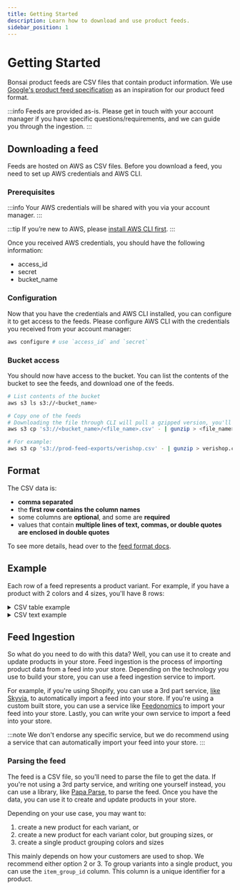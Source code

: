```yaml
---
title: Getting Started
description: Learn how to download and use product feeds.
sidebar_position: 1
---
```


# Getting Started

Bonsai product feeds are CSV files that contain product information. We use [Google's product feed specification](https://support.google.com/merchants/answer/7052112?hl=en) as an inspiration for our product feed format.

:::info
Feeds are provided as-is. Please get in touch with your account manager if you have specific questions/requirements, and we can guide you through the ingestion.
:::

## Downloading a feed

Feeds are hosted on AWS as CSV files. Before you download a feed, you need to set up AWS
credentials and AWS CLI.

### Prerequisites

:::info
Your AWS credentials will be shared with you via your account manager.
:::

:::tip
If you’re new to AWS, please [install AWS CLI first](https://docs.aws.amazon.com/cli/latest/userguide/getting-started-install.html).
:::

Once you received AWS credentials, you should have the following information:

- access_id
- secret
- bucket_name

### Configuration

Now that you have the credentials and AWS CLI installed, you can configure it to get access to the
feeds. Please configure AWS CLI with the credentials you received from your account manager:

```bash
aws configure # use `access_id` and `secret`
```

### Bucket access

You should now have access to the bucket. You can list the contents of the bucket to see the feeds,
and download one of the feeds.

```bash
# List contents of the bucket
aws s3 ls s3://<bucket_name>

# Copy one of the feeds
# Downloading the file through CLI will pull a gzipped version, you'll need to `gunzip` the result.
aws s3 cp 's3://<bucket_name>/<file_name>.csv' - | gunzip > <file_name>.csv

# For example:
aws s3 cp 's3://prod-feed-exports/verishop.csv' - | gunzip > verishop.csv
```

## Format

The CSV data is:

- **comma separated**
- the **first row contains the column names**
- some columns are **optional**, and some are **required**
- values that contain **multiple lines of text, commas, or double quotes are enclosed in double quotes**

To see more details, head over to the [feed format docs](/docs/product-feeds/format).

## Example

Each row of a feed represents a product variant. For example, if you have a product with 2 colors
and 4 sizes, you'll have 8 rows:

<details>
  <summary>CSV table example</summary>
  <div>

id | title | link | description | image_link | additional_image_link | availability | quantity | price | sale_price | google_product_category | brand | color | gender | size | size_type | item_group_id | affiliate_item_group_id | option1 | option2 | option3 | option4 | option5 | option6 | option7 | option8 | option9 | total_ratings | star_rating | created_at | updated_at
--|--|--|--|--|--|--|--|--|--|--|--|--|--|--|--|--|--|--|--|--|--|--|--|--|--|--|--
M00679529706740 | Joelle Sweater Dress | https://verishop.sjv.io/c/2970856/1493616/15992?prodsku=M00679529571225&u=https%3A%2F%2Fwww.verishop.com%2Fcrescent%2Fmarketplace%2Fjoelle-sweater-dress%2Fp7575809654978%3Fcolor%3Dblack%26variant_id%3D42700732793026&intsrc=CATF_11086 | <div style={{ minWidth: 500 }}>This Mini Sweater Dress features turtleneck, long oversized sleeves, and fringe detail on arms and across back.<br /><br />- Ribbed knit sweater dress<br />- Turtleneck<br />- Fringe detail on arms and across back<br />- Oversized sleeves<br />- Mini length<br /><br />Model Measurement:<br />- Model is wearing size S<br />- Height: 5'9"<br />- Bust: 32"<br />- Waist: 24"<br />- Hips: 34 </div> | https://sharpener.shopbonsai.ca/i/ibVj7L3r2L.jpeg | <div style={{ minWidth: 700 }}>https://sharpener.shopbonsai.ca/i/NUGIkTxyN.jpeg,https://sharpener.shopbonsai.ca/i/l06wqjhhRX.jpeg,https://sharpener.shopbonsai.ca/i/G05oQal19.jpeg,https://sharpener.shopbonsai.ca/i/ABzdpkgLD.jpeg,https://sharpener.shopbonsai.ca/i/E1_Tv5HdOs.jpeg,https://sharpener.shopbonsai.ca/i/ePSYnwnl17.jpeg</div> | in_stock | 250 | 128.0 USD | | Apparel & Accessories > Clothing > Dresses | CRESCENT | Black | female | XS | | clad6pg5z00eu012gfz7hfm92 | 7575809654978 | | | | | | | | | | | | 2022-11-12T00:23:14.685Z | 2022-12-05T17:09:21.959Z
M00679529825786 | Joelle Sweater Dress | https://verishop.sjv.io/c/2970856/1493616/15992?prodsku=M00679529571225&u=https%3A%2F%2Fwww.verishop.com%2Fcrescent%2Fmarketplace%2Fjoelle-sweater-dress%2Fp7575809654978%3Fcolor%3Dblack%26variant_id%3D42700732793026&intsrc=CATF_11086 | <div style={{ minWidth: 500 }}>This Mini Sweater Dress features turtleneck, long oversized sleeves, and fringe detail on arms and across back.<br /><br />- Ribbed knit sweater dress<br />- Turtleneck<br />- Fringe detail on arms and across back<br />- Oversized sleeves<br />- Mini length<br /><br />Model Measurement:<br />- Model is wearing size S<br />- Height: 5'9"<br />- Bust: 32"<br />- Waist: 24"<br />- Hips: 34" </div> | https://sharpener.shopbonsai.ca/i/ebpRBj2lI.jpeg | <div style={{ minWidth: 700 }}>https://sharpener.shopbonsai.ca/i/cFydIvml0j.jpeg,https://sharpener.shopbonsai.ca/i/OmWBH3_nv.jpeg,https://sharpener.shopbonsai.ca/i/lXYaZ3Towx.jpeg,https://sharpener.shopbonsai.ca/i/CfBCWtxzfI.jpeg,https://sharpener.shopbonsai.ca/i/Qer468W2XF.jpeg,https://sharpener.shopbonsai.ca/i/cQyMAZk8R.jpeg</div> | in_stock | 250 | 128.0 USD | | Apparel & Accessories > Clothing > Dresses | CRESCENT | Tan | female | S | | clad6pg5z00eu012gfz7hfm92 | 7575809654978 | | | | | | | | | | | | 2022-11-12T00:23:14.685Z | 2022-12-05T17:09:21.959Z
M00679529832364 | Joelle Sweater Dress | https://verishop.sjv.io/c/2970856/1493616/15992?prodsku=M00679529571225&u=https%3A%2F%2Fwww.verishop.com%2Fcrescent%2Fmarketplace%2Fjoelle-sweater-dress%2Fp7575809654978%3Fcolor%3Dblack%26variant_id%3D42700732793026&intsrc=CATF_11086 | <div style={{ minWidth: 500 }}>This Mini Sweater Dress features turtleneck, long oversized sleeves, and fringe detail on arms and across back.<br /><br />- Ribbed knit sweater dress<br />- Turtleneck<br />- Fringe detail on arms and across back<br />- Oversized sleeves<br />- Mini length<br /><br />Model Measurement:<br />- Model is wearing size S<br />- Height: 5'9"<br />- Bust: 32"<br />- Waist: 24"<br />- Hips: 34" </div> | https://sharpener.shopbonsai.ca/i/ibVj7L3r2L.jpeg | <div style={{ minWidth: 700 }}>https://sharpener.shopbonsai.ca/i/NUGIkTxyN.jpeg,https://sharpener.shopbonsai.ca/i/l06wqjhhRX.jpeg,https://sharpener.shopbonsai.ca/i/G05oQal19.jpeg,https://sharpener.shopbonsai.ca/i/ABzdpkgLD.jpeg,https://sharpener.shopbonsai.ca/i/E1_Tv5HdOs.jpeg,https://sharpener.shopbonsai.ca/i/ePSYnwnl17.jpeg</div> | in_stock | 250 | 128.0 USD | | Apparel & Accessories > Clothing > Dresses | CRESCENT | Black | female | M | | clad6pg5z00eu012gfz7hfm92 | 7575809654978 | | | | | | | | | | | | 2022-11-12T00:23:14.685Z | 2022-12-05T17:09:21.959Z
M00679529880785 | Joelle Sweater Dress | https://verishop.sjv.io/c/2970856/1493616/15992?prodsku=M00679529571225&u=https%3A%2F%2Fwww.verishop.com%2Fcrescent%2Fmarketplace%2Fjoelle-sweater-dress%2Fp7575809654978%3Fcolor%3Dblack%26variant_id%3D42700732793026&intsrc=CATF_11086 | <div style={{ minWidth: 500 }}>This Mini Sweater Dress features turtleneck, long oversized sleeves, and fringe detail on arms and across back.<br /><br />- Ribbed knit sweater dress<br />- Turtleneck<br />- Fringe detail on arms and across back<br />- Oversized sleeves<br />- Mini length<br /><br />Model Measurement:<br />- Model is wearing size S<br />- Height: 5'9"<br />- Bust: 32"<br />- Waist: 24"<br />- Hips: 34" </div> | https://sharpener.shopbonsai.ca/i/ibVj7L3r2L.jpeg | <div style={{ minWidth: 700 }}>https://sharpener.shopbonsai.ca/i/NUGIkTxyN.jpeg,https://sharpener.shopbonsai.ca/i/l06wqjhhRX.jpeg,https://sharpener.shopbonsai.ca/i/G05oQal19.jpeg,https://sharpener.shopbonsai.ca/i/ABzdpkgLD.jpeg,https://sharpener.shopbonsai.ca/i/E1_Tv5HdOs.jpeg,https://sharpener.shopbonsai.ca/i/ePSYnwnl17.jpeg</div> | in_stock | 250 | 128.0 USD | | Apparel & Accessories > Clothing > Dresses | CRESCENT | Black | female | L | | clad6pg5z00eu012gfz7hfm92 | 7575809654978 | | | | | | | | | | | | 2022-11-12T00:23:14.685Z | 2022-12-05T17:09:21.959Z
M00679529571225 | Joelle Sweater Dress | https://verishop.sjv.io/c/2970856/1493616/15992?prodsku=M00679529571225&u=https%3A%2F%2Fwww.verishop.com%2Fcrescent%2Fmarketplace%2Fjoelle-sweater-dress%2Fp7575809654978%3Fcolor%3Dblack%26variant_id%3D42700732793026&intsrc=CATF_11086 | <div style={{ minWidth: 500 }}>This Mini Sweater Dress features turtleneck, long oversized sleeves, and fringe detail on arms and across back.<br /><br />- Ribbed knit sweater dress<br />- Turtleneck<br />- Fringe detail on arms and across back<br />- Oversized sleeves<br />- Mini length<br /><br />Model Measurement:<br />- Model is wearing size S<br />- Height: 5'9"<br />- Bust: 32"<br />- Waist: 24"<br />- Hips: 34" </div> | https://sharpener.shopbonsai.ca/i/ibVj7L3r2L.jpeg | <div style={{ minWidth: 700 }}>https://sharpener.shopbonsai.ca/i/NUGIkTxyN.jpeg,https://sharpener.shopbonsai.ca/i/l06wqjhhRX.jpeg,https://sharpener.shopbonsai.ca/i/G05oQal19.jpeg,https://sharpener.shopbonsai.ca/i/ABzdpkgLD.jpeg,https://sharpener.shopbonsai.ca/i/E1_Tv5HdOs.jpeg,https://sharpener.shopbonsai.ca/i/ePSYnwnl17.jpeg</div> | in_stock | 250 | 128.0 USD | | Apparel & Accessories > Clothing > Dresses | CRESCENT | Black | female | S | | clad6pg5z00eu012gfz7hfm92 | 7575809654978 | | | | | | | | | | | | 2022-11-12T00:23:14.685Z | 2022-12-05T17:09:21.959Z
M00679529714066 | Joelle Sweater Dress | https://verishop.sjv.io/c/2970856/1493616/15992?prodsku=M00679529571225&u=https%3A%2F%2Fwww.verishop.com%2Fcrescent%2Fmarketplace%2Fjoelle-sweater-dress%2Fp7575809654978%3Fcolor%3Dblack%26variant_id%3D42700732793026&intsrc=CATF_11086 | <div style={{ minWidth: 500 }}>This Mini Sweater Dress features turtleneck, long oversized sleeves, and fringe detail on arms and across back.<br /><br />- Ribbed knit sweater dress<br />- Turtleneck<br />- Fringe detail on arms and across back<br />- Oversized sleeves<br />- Mini length<br /><br />Model Measurement:<br />- Model is wearing size S<br />- Height: 5'9"<br />- Bust: 32"<br />- Waist: 24"<br />- Hips: 34" </div> | https://sharpener.shopbonsai.ca/i/ebpRBj2lI.jpeg | <div style={{ minWidth: 700 }}>https://sharpener.shopbonsai.ca/i/cFydIvml0j.jpeg,https://sharpener.shopbonsai.ca/i/OmWBH3_nv.jpeg,https://sharpener.shopbonsai.ca/i/lXYaZ3Towx.jpeg,https://sharpener.shopbonsai.ca/i/CfBCWtxzfI.jpeg,https://sharpener.shopbonsai.ca/i/Qer468W2XF.jpeg,https://sharpener.shopbonsai.ca/i/cQyMAZk8R.jpeg</div> | in_stock | 250 | 128.0 USD | | Apparel & Accessories > Clothing > Dresses | CRESCENT | Tan | female | L | | clad6pg5z00eu012gfz7hfm92 | 7575809654978 | | | | | | | | | | | | 2022-11-12T00:23:14.685Z | 2022-12-05T17:09:21.959Z
M00679529736280 | Joelle Sweater Dress | https://verishop.sjv.io/c/2970856/1493616/15992?prodsku=M00679529571225&u=https%3A%2F%2Fwww.verishop.com%2Fcrescent%2Fmarketplace%2Fjoelle-sweater-dress%2Fp7575809654978%3Fcolor%3Dblack%26variant_id%3D42700732793026&intsrc=CATF_11086 | <div style={{ minWidth: 500 }}>This Mini Sweater Dress features turtleneck, long oversized sleeves, and fringe detail on arms and across back.<br /><br />- Ribbed knit sweater dress<br />- Turtleneck<br />- Fringe detail on arms and across back<br />- Oversized sleeves<br />- Mini length<br /><br />Model Measurement:<br />- Model is wearing size S<br />- Height: 5'9"<br />- Bust: 32"<br />- Waist: 24"<br />- Hips: 34" </div> | https://sharpener.shopbonsai.ca/i/ebpRBj2lI.jpeg | <div style={{ minWidth: 700 }}>https://sharpener.shopbonsai.ca/i/cFydIvml0j.jpeg,https://sharpener.shopbonsai.ca/i/OmWBH3_nv.jpeg,https://sharpener.shopbonsai.ca/i/lXYaZ3Towx.jpeg,https://sharpener.shopbonsai.ca/i/CfBCWtxzfI.jpeg,https://sharpener.shopbonsai.ca/i/Qer468W2XF.jpeg,https://sharpener.shopbonsai.ca/i/cQyMAZk8R.jpeg</div> | in_stock | 250 | 128.0 USD | | Apparel & Accessories > Clothing > Dresses | CRESCENT | Tan | female | XS | | clad6pg5z00eu012gfz7hfm92 | 7575809654978 | | | | | | | | | | | | 2022-11-12T00:23:14.685Z | 2022-12-05T17:09:21.959Z
M00679529896908 | Joelle Sweater Dress | https://verishop.sjv.io/c/2970856/1493616/15992?prodsku=M00679529571225&u=https%3A%2F%2Fwww.verishop.com%2Fcrescent%2Fmarketplace%2Fjoelle-sweater-dress%2Fp7575809654978%3Fcolor%3Dblack%26variant_id%3D42700732793026&intsrc=CATF_11086 | <div style={{ minWidth: 500 }}>This Mini Sweater Dress features turtleneck, long oversized sleeves, and fringe detail on arms and across back.<br /><br />- Ribbed knit sweater dress<br />- Turtleneck<br />- Fringe detail on arms and across back<br />- Oversized sleeves<br />- Mini length<br /><br />Model Measurement:<br />- Model is wearing size S<br />- Height: 5'9"<br />- Bust: 32"<br />- Waist: 24"<br />- Hips: 34" </div> | https://sharpener.shopbonsai.ca/i/ebpRBj2lI.jpeg | <div style={{ minWidth: 700 }}>https://sharpener.shopbonsai.ca/i/cFydIvml0j.jpeg,https://sharpener.shopbonsai.ca/i/OmWBH3_nv.jpeg,https://sharpener.shopbonsai.ca/i/lXYaZ3Towx.jpeg,https://sharpener.shopbonsai.ca/i/CfBCWtxzfI.jpeg,https://sharpener.shopbonsai.ca/i/Qer468W2XF.jpeg,https://sharpener.shopbonsai.ca/i/cQyMAZk8R.jpeg</div> | in_stock | 250 | 128.0 USD | | Apparel & Accessories > Clothing > Dresses | CRESCENT | Tan | female | M | | clad6pg5z00eu012gfz7hfm92 | 7575809654978 | | | | | | | | | | | | 2022-11-12T00:23:14.685Z | 2022-12-05T17:09:21.959Z

  </div>
</details>

<details>
  <summary>
    CSV text example
  </summary>

  <div>

```csv
id,title,link,description,image_link,additional_image_link,availability,quantity,price,sale_price,google_product_category,brand,color,gender,size,size_type,item_group_id,affiliate_item_group_id,option1,option2,option3,option4,option5,option6,option7,option8,option9,total_ratings,star_rating,created_at,updated_at
M00679529706740,Joelle Sweater Dress,https://verishop.sjv.io/c/2970856/1493616/15992?prodsku=M00679529571225&u=https%3A%2F%2Fwww.verishop.com%2Fcrescent%2Fmarketplace%2Fjoelle-sweater-dress%2Fp7575809654978%3Fcolor%3Dblack%26variant_id%3D42700732793026&intsrc=CATF_11086,"This Mini Sweater Dress features turtleneck, long oversized sleeves, and fringe detail on arms and across back.

- Ribbed knit sweater dress
- Turtleneck
- Fringe detail on arms and across back
- Oversized sleeves
- Mini length

Model Measurement:
- Model is wearing size S
- Height: 5'9""
- Bust: 32""
- Waist: 24""
- Hips: 34""",https://sharpener.shopbonsai.ca/i/ibVj7L3r2L.jpeg,"https://sharpener.shopbonsai.ca/i/NUGIkTxyN.jpeg,https://sharpener.shopbonsai.ca/i/l06wqjhhRX.jpeg,https://sharpener.shopbonsai.ca/i/G05oQal19.jpeg,https://sharpener.shopbonsai.ca/i/ABzdpkgLD.jpeg,https://sharpener.shopbonsai.ca/i/E1_Tv5HdOs.jpeg,https://sharpener.shopbonsai.ca/i/ePSYnwnl17.jpeg",in_stock,250,128.0 USD,,Apparel & Accessories > Clothing > Dresses,CRESCENT,Black,female,XS,,clad6pg5z00eu012gfz7hfm92,7575809654978,,,,,,,,,,,,2022-11-12T00:23:14.685Z,2022-12-05T17:09:21.959Z
M00679529825786,Joelle Sweater Dress,https://verishop.sjv.io/c/2970856/1493616/15992?prodsku=M00679529571225&u=https%3A%2F%2Fwww.verishop.com%2Fcrescent%2Fmarketplace%2Fjoelle-sweater-dress%2Fp7575809654978%3Fcolor%3Dblack%26variant_id%3D42700732793026&intsrc=CATF_11086,"This Mini Sweater Dress features turtleneck, long oversized sleeves, and fringe detail on arms and across back.

- Ribbed knit sweater dress
- Turtleneck
- Fringe detail on arms and across back
- Oversized sleeves
- Mini length

Model Measurement:
- Model is wearing size S
- Height: 5'9""
- Bust: 32""
- Waist: 24""
- Hips: 34""",https://sharpener.shopbonsai.ca/i/ebpRBj2lI.jpeg,"https://sharpener.shopbonsai.ca/i/cFydIvml0j.jpeg,https://sharpener.shopbonsai.ca/i/OmWBH3_nv.jpeg,https://sharpener.shopbonsai.ca/i/lXYaZ3Towx.jpeg,https://sharpener.shopbonsai.ca/i/CfBCWtxzfI.jpeg,https://sharpener.shopbonsai.ca/i/Qer468W2XF.jpeg,https://sharpener.shopbonsai.ca/i/cQyMAZk8R.jpeg",in_stock,250,128.0 USD,,Apparel & Accessories > Clothing > Dresses,CRESCENT,Tan,female,S,,clad6pg5z00eu012gfz7hfm92,7575809654978,,,,,,,,,,,,2022-11-12T00:23:14.685Z,2022-12-05T17:09:21.959Z
M00679529832364,Joelle Sweater Dress,https://verishop.sjv.io/c/2970856/1493616/15992?prodsku=M00679529571225&u=https%3A%2F%2Fwww.verishop.com%2Fcrescent%2Fmarketplace%2Fjoelle-sweater-dress%2Fp7575809654978%3Fcolor%3Dblack%26variant_id%3D42700732793026&intsrc=CATF_11086,"This Mini Sweater Dress features turtleneck, long oversized sleeves, and fringe detail on arms and across back.

- Ribbed knit sweater dress
- Turtleneck
- Fringe detail on arms and across back
- Oversized sleeves
- Mini length

Model Measurement:
- Model is wearing size S
- Height: 5'9""
- Bust: 32""
- Waist: 24""
- Hips: 34""",https://sharpener.shopbonsai.ca/i/ibVj7L3r2L.jpeg,"https://sharpener.shopbonsai.ca/i/NUGIkTxyN.jpeg,https://sharpener.shopbonsai.ca/i/l06wqjhhRX.jpeg,https://sharpener.shopbonsai.ca/i/G05oQal19.jpeg,https://sharpener.shopbonsai.ca/i/ABzdpkgLD.jpeg,https://sharpener.shopbonsai.ca/i/E1_Tv5HdOs.jpeg,https://sharpener.shopbonsai.ca/i/ePSYnwnl17.jpeg",in_stock,250,128.0 USD,,Apparel & Accessories > Clothing > Dresses,CRESCENT,Black,female,M,,clad6pg5z00eu012gfz7hfm92,7575809654978,,,,,,,,,,,,2022-11-12T00:23:14.685Z,2022-12-05T17:09:21.959Z
M00679529880785,Joelle Sweater Dress,https://verishop.sjv.io/c/2970856/1493616/15992?prodsku=M00679529571225&u=https%3A%2F%2Fwww.verishop.com%2Fcrescent%2Fmarketplace%2Fjoelle-sweater-dress%2Fp7575809654978%3Fcolor%3Dblack%26variant_id%3D42700732793026&intsrc=CATF_11086,"This Mini Sweater Dress features turtleneck, long oversized sleeves, and fringe detail on arms and across back.

- Ribbed knit sweater dress
- Turtleneck
- Fringe detail on arms and across back
- Oversized sleeves
- Mini length

Model Measurement:
- Model is wearing size S
- Height: 5'9""
- Bust: 32""
- Waist: 24""
- Hips: 34""",https://sharpener.shopbonsai.ca/i/ibVj7L3r2L.jpeg,"https://sharpener.shopbonsai.ca/i/NUGIkTxyN.jpeg,https://sharpener.shopbonsai.ca/i/l06wqjhhRX.jpeg,https://sharpener.shopbonsai.ca/i/G05oQal19.jpeg,https://sharpener.shopbonsai.ca/i/ABzdpkgLD.jpeg,https://sharpener.shopbonsai.ca/i/E1_Tv5HdOs.jpeg,https://sharpener.shopbonsai.ca/i/ePSYnwnl17.jpeg",in_stock,250,128.0 USD,,Apparel & Accessories > Clothing > Dresses,CRESCENT,Black,female,L,,clad6pg5z00eu012gfz7hfm92,7575809654978,,,,,,,,,,,,2022-11-12T00:23:14.685Z,2022-12-05T17:09:21.959Z
M00679529571225,Joelle Sweater Dress,https://verishop.sjv.io/c/2970856/1493616/15992?prodsku=M00679529571225&u=https%3A%2F%2Fwww.verishop.com%2Fcrescent%2Fmarketplace%2Fjoelle-sweater-dress%2Fp7575809654978%3Fcolor%3Dblack%26variant_id%3D42700732793026&intsrc=CATF_11086,"This Mini Sweater Dress features turtleneck, long oversized sleeves, and fringe detail on arms and across back.

- Ribbed knit sweater dress
- Turtleneck
- Fringe detail on arms and across back
- Oversized sleeves
- Mini length

Model Measurement:
- Model is wearing size S
- Height: 5'9""
- Bust: 32""
- Waist: 24""
- Hips: 34""",https://sharpener.shopbonsai.ca/i/ibVj7L3r2L.jpeg,"https://sharpener.shopbonsai.ca/i/NUGIkTxyN.jpeg,https://sharpener.shopbonsai.ca/i/l06wqjhhRX.jpeg,https://sharpener.shopbonsai.ca/i/G05oQal19.jpeg,https://sharpener.shopbonsai.ca/i/ABzdpkgLD.jpeg,https://sharpener.shopbonsai.ca/i/E1_Tv5HdOs.jpeg,https://sharpener.shopbonsai.ca/i/ePSYnwnl17.jpeg",in_stock,250,128.0 USD,,Apparel & Accessories > Clothing > Dresses,CRESCENT,Black,female,S,,clad6pg5z00eu012gfz7hfm92,7575809654978,,,,,,,,,,,,2022-11-12T00:23:14.685Z,2022-12-05T17:09:21.959Z
M00679529714066,Joelle Sweater Dress,https://verishop.sjv.io/c/2970856/1493616/15992?prodsku=M00679529571225&u=https%3A%2F%2Fwww.verishop.com%2Fcrescent%2Fmarketplace%2Fjoelle-sweater-dress%2Fp7575809654978%3Fcolor%3Dblack%26variant_id%3D42700732793026&intsrc=CATF_11086,"This Mini Sweater Dress features turtleneck, long oversized sleeves, and fringe detail on arms and across back.

- Ribbed knit sweater dress
- Turtleneck
- Fringe detail on arms and across back
- Oversized sleeves
- Mini length

Model Measurement:
- Model is wearing size S
- Height: 5'9""
- Bust: 32""
- Waist: 24""
- Hips: 34""",https://sharpener.shopbonsai.ca/i/ebpRBj2lI.jpeg,"https://sharpener.shopbonsai.ca/i/cFydIvml0j.jpeg,https://sharpener.shopbonsai.ca/i/OmWBH3_nv.jpeg,https://sharpener.shopbonsai.ca/i/lXYaZ3Towx.jpeg,https://sharpener.shopbonsai.ca/i/CfBCWtxzfI.jpeg,https://sharpener.shopbonsai.ca/i/Qer468W2XF.jpeg,https://sharpener.shopbonsai.ca/i/cQyMAZk8R.jpeg",in_stock,250,128.0 USD,,Apparel & Accessories > Clothing > Dresses,CRESCENT,Tan,female,L,,clad6pg5z00eu012gfz7hfm92,7575809654978,,,,,,,,,,,,2022-11-12T00:23:14.685Z,2022-12-05T17:09:21.959Z
M00679529736280,Joelle Sweater Dress,https://verishop.sjv.io/c/2970856/1493616/15992?prodsku=M00679529571225&u=https%3A%2F%2Fwww.verishop.com%2Fcrescent%2Fmarketplace%2Fjoelle-sweater-dress%2Fp7575809654978%3Fcolor%3Dblack%26variant_id%3D42700732793026&intsrc=CATF_11086,"This Mini Sweater Dress features turtleneck, long oversized sleeves, and fringe detail on arms and across back.

- Ribbed knit sweater dress
- Turtleneck
- Fringe detail on arms and across back
- Oversized sleeves
- Mini length

Model Measurement:
- Model is wearing size S
- Height: 5'9""
- Bust: 32""
- Waist: 24""
- Hips: 34""",https://sharpener.shopbonsai.ca/i/ebpRBj2lI.jpeg,"https://sharpener.shopbonsai.ca/i/cFydIvml0j.jpeg,https://sharpener.shopbonsai.ca/i/OmWBH3_nv.jpeg,https://sharpener.shopbonsai.ca/i/lXYaZ3Towx.jpeg,https://sharpener.shopbonsai.ca/i/CfBCWtxzfI.jpeg,https://sharpener.shopbonsai.ca/i/Qer468W2XF.jpeg,https://sharpener.shopbonsai.ca/i/cQyMAZk8R.jpeg",in_stock,250,128.0 USD,,Apparel & Accessories > Clothing > Dresses,CRESCENT,Tan,female,XS,,clad6pg5z00eu012gfz7hfm92,7575809654978,,,,,,,,,,,,2022-11-12T00:23:14.685Z,2022-12-05T17:09:21.959Z
M00679529896908,Joelle Sweater Dress,https://verishop.sjv.io/c/2970856/1493616/15992?prodsku=M00679529571225&u=https%3A%2F%2Fwww.verishop.com%2Fcrescent%2Fmarketplace%2Fjoelle-sweater-dress%2Fp7575809654978%3Fcolor%3Dblack%26variant_id%3D42700732793026&intsrc=CATF_11086,"This Mini Sweater Dress features turtleneck, long oversized sleeves, and fringe detail on arms and across back.

- Ribbed knit sweater dress
- Turtleneck
- Fringe detail on arms and across back
- Oversized sleeves
- Mini length

Model Measurement:
- Model is wearing size S
- Height: 5'9""
- Bust: 32""
- Waist: 24""
- Hips: 34""",https://sharpener.shopbonsai.ca/i/ebpRBj2lI.jpeg,"https://sharpener.shopbonsai.ca/i/cFydIvml0j.jpeg,https://sharpener.shopbonsai.ca/i/OmWBH3_nv.jpeg,https://sharpener.shopbonsai.ca/i/lXYaZ3Towx.jpeg,https://sharpener.shopbonsai.ca/i/CfBCWtxzfI.jpeg,https://sharpener.shopbonsai.ca/i/Qer468W2XF.jpeg,https://sharpener.shopbonsai.ca/i/cQyMAZk8R.jpeg",in_stock,250,128.0 USD,,Apparel & Accessories > Clothing > Dresses,CRESCENT,Tan,female,M,,clad6pg5z00eu012gfz7hfm92,7575809654978,,,,,,,,,,,,2022-11-12T00:23:14.685Z,2022-12-05T17:09:21.959Z

```

  </div>
</details>

## Feed Ingestion

So what do you need to do with this data? Well, you can use it to create and update products in your
store. Feed ingestion is the process of importing product data from a feed into your store. Depending
on the technology you use to build your store, you can use a feed ingestion service to import.

For example, if you're using Shopify, you can use a 3rd part service,
[like Skyvia](https://skyvia.com/data-integration/shopify-csv-file-import-and-export), to
automatically import a feed into your store. If you're using a custom built store, you can use
a service like [Feedonomics](https://feedonomics.com/) to import your feed into your store. Lastly,
you can write your own service to import a feed into your store.

:::note
We don't endorse any specific service, but we do recommend using a service that can automatically
import your feed into your store.
:::

### Parsing the feed

The feed is a CSV file, so you'll need to parse the file to get the data. If you're not using a 3rd
party service, and writing one yourself instead, you can use a library, like
[Papa Parse](https://www.papaparse.com/), to parse the feed. Once you have the data, you can
use it to create and update products in your store.

Depending on your use case, you may want to:

1. create a new product for each variant, or
2. create a new product for each variant color, but grouping sizes, or
3. create a single product grouping colors and sizes

This mainly depends on how your customers are used to shop. We recommend either option 2 or 3. To
group variants into a single product, you can use the `item_group_id` column. This column is a unique
identifier for a product.
